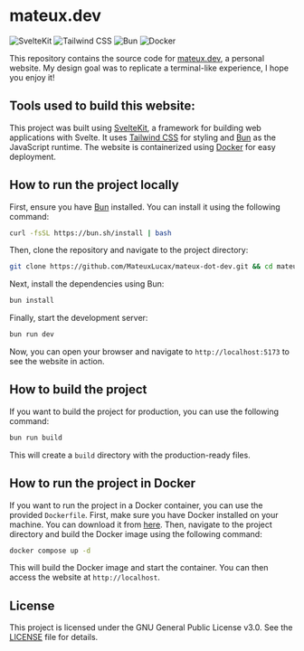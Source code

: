 # mateux.dev

![SvelteKit](https://img.shields.io/badge/sveltekit-%23ff3e00.svg?style=for-the-badge&logo=svelte&logoColor=white)
![Tailwind CSS](https://img.shields.io/badge/tailwindcss-%2338B2D6.svg?style=for-the-badge&logo=tailwind-css&logoColor=white)
![Bun](https://img.shields.io/badge/Bun-%23000000.svg?style=for-the-badge&logo=bun&logoColor=white)
![Docker](https://img.shields.io/badge/docker-%232496ED.svg?style=for-the-badge&logo=docker&logoColor=white)

This repository contains the source code for [mateux.dev](https://mateux.dev), a personal website. 
My design goal was to replicate a terminal-like experience, I hope you enjoy it!

## Tools used to build this website:

This project was built using [SvelteKit](https://kit.svelte.dev), a framework for building web applications with Svelte.
It uses [Tailwind CSS](https://tailwindcss.com/) for styling and [Bun](https://bun.sh/) as the JavaScript runtime. The website is containerized using [Docker](https://www.docker.com/) for easy deployment.

## How to run the project locally

First, ensure you have [Bun](https://bun.sh/) installed. You can install it using the following command:

```bash
curl -fsSL https://bun.sh/install | bash
```

Then, clone the repository and navigate to the project directory:

```bash
git clone https://github.com/MateuxLucax/mateux-dot-dev.git && cd mateux-dot-dev
```

Next, install the dependencies using Bun:

```bash
bun install
```

Finally, start the development server:

```bash
bun run dev
```

Now, you can open your browser and navigate to `http://localhost:5173` to see the website in action.

## How to build the project

If you want to build the project for production, you can use the following command:

```bash
bun run build
```

This will create a `build` directory with the production-ready files.

## How to run the project in Docker

If you want to run the project in a Docker container, you can use the provided `Dockerfile`. First, make sure you have Docker installed on your machine. You can download it from [here](https://www.docker.com/get-started).
Then, navigate to the project directory and build the Docker image using the following command:

```bash
docker compose up -d
```

This will build the Docker image and start the container. You can then access the website at `http://localhost`.

## License
This project is licensed under the GNU General Public License v3.0. See the [LICENSE](LICENSE) file for details.